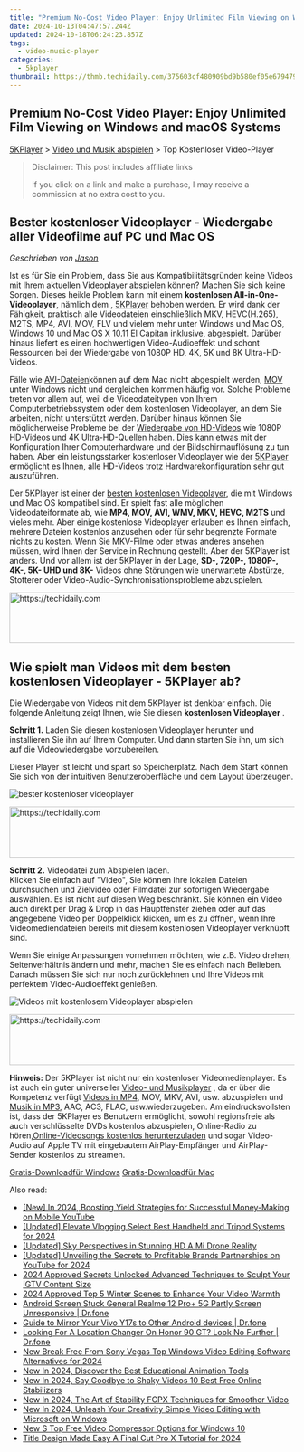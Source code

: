 ```yaml
---
title: "Premium No-Cost Video Player: Enjoy Unlimited Film Viewing on Windows and macOS Systems"
date: 2024-10-13T04:47:57.244Z
updated: 2024-10-18T06:24:23.857Z
tags:
  - video-music-player
categories:
  - 5kplayer
thumbnail: https://thmb.techidaily.com/375603cf480909bd9b580ef05e67947950bbf1e13a9fad029c088861e5549a8a.jpg
---
```


## Premium No-Cost Video Player: Enjoy Unlimited Film Viewing on Windows and macOS Systems

[5KPlayer](https://tools.techidaily.com/5kplayer/products/) \> [Video und Musik abspielen](https://tools.techidaily.com/5kplayer/video-music-player/) \> Top Kostenloser Video-Player 

>  Disclaimer: This post includes affiliate links
>
>  If you click on a link and make a purchase, I may receive a commission at no extra cost to you.
>

## Bester kostenloser Videoplayer - Wiedergabe aller Videofilme auf PC und Mac OS

 _Geschrieben von [Jason](https://www.quora.com/profile/Jason-Copper-1)_

Ist es für Sie ein Problem, dass Sie aus Kompatibilitätsgründen keine Videos mit Ihrem aktuellen Videoplayer abspielen können? Machen Sie sich keine Sorgen. Dieses heikle Problem kann mit einem **kostenlosen All-in-One-Videoplayer**, nämlich dem , [5KPlayer](https://tools.techidaily.com/5kplayer/products/) behoben werden. Er wird dank der Fähigkeit, praktisch alle Videodateien einschließlich MKV, HEVC(H.265), M2TS, MP4, AVI, MOV, FLV und vielem mehr unter Windows und Mac OS, Windows 10 und Mac OS X 10.11 El Capitan inklusive, abgespielt. Darüber hinaus liefert es einen hochwertigen Video-Audioeffekt und schont Ressourcen bei der Wiedergabe von 1080P HD, 4K, 5K und 8K Ultra-HD-Videos. 

Fälle wie [AVI-Dateien](https://tools.techidaily.com/5kplayer/video-music-player/)können auf dem Mac nicht abgespielt werden, [MOV](https://tools.techidaily.com/5kplayer/video-music-player/) unter Windows nicht und dergleichen kommen häufig vor. Solche Probleme treten vor allem auf, weil die Videodateitypen von Ihrem Computerbetriebssystem oder dem kostenlosen Videoplayer, an dem Sie arbeiten, nicht unterstützt werden. Darüber hinaus können Sie möglicherweise Probleme bei der [Wiedergabe von HD-Videos](https://tools.techidaily.com/5kplayer/video-music-player/) wie 1080P HD-Videos und 4K Ultra-HD-Quellen haben. Dies kann etwas mit der Konfiguration Ihrer Computerhardware und der Bildschirmauflösung zu tun haben. Aber ein leistungsstarker kostenloser Videoplayer wie der [5KPlayer](https://tools.techidaily.com/5kplayer/products/) ermöglicht es Ihnen, alle HD-Videos trotz Hardwarekonfiguration sehr gut auszuführen. 

Der 5KPlayer ist einer der [besten kostenlosen Videoplayer](https://tools.techidaily.com/5kplayer/video-music-player/), die mit Windows und Mac OS kompatibel sind. Er spielt fast alle möglichen Videodateiformate ab, wie **MP4, MOV, AVI, WMV, MKV, HEVC, M2TS** und vieles mehr. Aber einige kostenlose Videoplayer erlauben es Ihnen einfach, mehrere Dateien kostenlos anzusehen oder für sehr begrenzte Formate nichts zu kosten. Wenn Sie MKV-Filme oder etwas anderes ansehen müssen, wird Ihnen der Service in Rechnung gestellt. Aber der 5KPlayer ist anders. Und vor allem ist der 5KPlayer in der Lage, **SD-, 720P-, 1080P-, [4K-](https://tools.techidaily.com/5kplayer/video-music-player/), 5K- UHD und 8K-** Videos ohne Störungen wie unerwartete Abstürze, Stotterer oder Video-Audio-Synchronisationsprobleme abzuspielen. 

<!-- affiliate ads begin -->
<a href="https://versadesk.pxf.io/c/5597632/1815678/21290" target="_top" id="1815678">
  <img src="//a.impactradius-go.com/display-ad/21290-1815678" border="0" alt="https://techidaily.com" width="728" height="90"/>
</a>
<img height="0" width="0" src="https://versadesk.pxf.io/i/5597632/1815678/21290" style="position:absolute;visibility:hidden;" border="0" />
<!-- affiliate ads end -->

## Wie spielt man Videos mit dem besten kostenlosen Videoplayer - 5KPlayer ab?

Die Wiedergabe von Videos mit dem 5KPlayer ist denkbar einfach. Die folgende Anleitung zeigt Ihnen, wie Sie diesen **kostenlosen Videoplayer** .

**Schritt 1.** Laden Sie diesen kostenlosen Videoplayer herunter und installieren Sie ihn auf Ihrem Computer. Und dann starten Sie ihn, um sich auf die Videowiedergabe vorzubereiten. 

Dieser Player ist leicht und spart so Speicherplatz. Nach dem Start können Sie sich von der intuitiven Benutzeroberfläche und dem Layout überzeugen. 

![bester kostenloser videoplayer](https://www.5kplayer.com/video-music-player-de/img/youtube-0119-01.png) 

<!-- affiliate ads begin -->
<a href="https://appsumo.8odi.net/c/5597632/2129740/7443" target="_top" id="2129740">
  <img src="//a.impactradius-go.com/display-ad/7443-2129740" border="0" alt="https://techidaily.com" width="728" height="90"/>
</a>
<img height="0" width="0" src="https://appsumo.8odi.net/i/5597632/2129740/7443" style="position:absolute;visibility:hidden;" border="0" />
<!-- affiliate ads end -->

**Schritt 2.** Videodatei zum Abspielen laden.   
 Klicken Sie einfach auf "Video", Sie können Ihre lokalen Dateien durchsuchen und Zielvideo oder Filmdatei zur sofortigen Wiedergabe auswählen. Es ist nicht auf diesen Weg beschränkt. Sie können ein Video auch direkt per Drag & Drop in das Hauptfenster ziehen oder auf das angegebene Video per Doppelklick klicken, um es zu öffnen, wenn Ihre Videomediendateien bereits mit diesem kostenlosen Videoplayer verknüpft sind. 

Wenn Sie einige Anpassungen vornehmen möchten, wie z.B. Video drehen, Seitenverhältnis ändern und mehr, machen Sie es einfach nach Belieben. Danach müssen Sie sich nur noch zurücklehnen und Ihre Videos mit perfektem Video-Audioeffekt genießen. 

![Videos mit kostenlosem Videoplayer abspielen](https://www.5kplayer.com/video-music-player-de/../video-music-player/img/5kplayer-play-video-free.jpg) 

<!-- affiliate ads begin -->
<a href="https://imp.i357552.net/c/5597632/1001446/11832" target="_top" id="1001446">
  <img src="//a.impactradius-go.com/display-ad/11832-1001446" border="0" alt="https://techidaily.com" width="728" height="90"/>
</a>
<img height="0" width="0" src="https://imp.i357552.net/i/5597632/1001446/11832" style="position:absolute;visibility:hidden;" border="0" />
<!-- affiliate ads end -->

**Hinweis:**  Der 5KPlayer ist nicht nur ein kostenloser Videomedienplayer. Es ist auch ein guter universeller [Video- und Musikplayer](https://tools.techidaily.com/5kplayer/video-music-player/) , da er über die Kompetenz verfügt [Videos in MP4](https://tools.techidaily.com/5kplayer/video-music-player/), MOV, MKV, AVI, usw. abzuspielen und [Musik in MP3](https://tools.techidaily.com/5kplayer/video-music-player/), AAC, AC3, FLAC, usw.wiederzugeben. Am eindrucksvollsten ist, dass der 5KPlayer es Benutzern ermöglicht, sowohl regionsfreie als auch verschlüsselte DVDs kostenlos abzuspielen, Online-Radio zu hören,[Online-Videosongs kostenlos herunterzuladen](https://tools.techidaily.com/5kplayer/youtube-download/) und sogar Video-Audio auf Apple TV mit eingebautem AirPlay-Empfänger und AirPlay-Sender kostenlos zu streamen. 

[Gratis-Downloadfür Windows](https://tools.techidaily.com/5kplayer/products/) [Gratis-Downloadfür Mac](https://tools.techidaily.com/5kplayer/products/)

<ins class="adsbygoogle"
     style="display:block"
     data-ad-format="autorelaxed"
     data-ad-client="ca-pub-7571918770474297"
     data-ad-slot="1223367746"></ins>

<ins class="adsbygoogle"
     style="display:block"
     data-ad-client="ca-pub-7571918770474297"
     data-ad-slot="8358498916"
     data-ad-format="auto"
     data-full-width-responsive="true"></ins>

<span class="atpl-alsoreadstyle">Also read:</span>
<div><ul>
<li><a href="https://youtube-sure.techidaily.com/n-2024-boosting-yield-strategies-for-successful-money-making-on-mobile-youtube/"><u>[New] In 2024, Boosting Yield Strategies for Successful Money-Making on Mobile YouTube</u></a></li>
<li><a href="https://fox-helps.techidaily.com/updated-elevate-vlogging-select-best-handheld-and-tripod-systems-for-2024/"><u>[Updated] Elevate Vlogging Select Best Handheld and Tripod Systems for 2024</u></a></li>
<li><a href="https://article-files.techidaily.com/updated-sky-perspectives-in-stunning-hd-a-mi-drone-reality/"><u>[Updated] Sky Perspectives in Stunning HD A Mi Drone Reality</u></a></li>
<li><a href="https://fox-boxes.techidaily.com/updated-unveiling-the-secrets-to-profitable-brands-partnerships-on-youtube-for-2024/"><u>[Updated] Unveiling the Secrets to Profitable Brands Partnerships on YouTube for 2024</u></a></li>
<li><a href="https://instagram-video-files.techidaily.com/2024-approved-secrets-unlocked-advanced-techniques-to-sculpt-your-igtv-content-size/"><u>2024 Approved Secrets Unlocked Advanced Techniques to Sculpt Your IGTV Content Size</u></a></li>
<li><a href="https://youtube-help.techidaily.com/2024-approved-top-5-winter-scenes-to-enhance-your-video-warmth/"><u>2024 Approved Top 5 Winter Scenes to Enhance Your Video Warmth</u></a></li>
<li><a href="https://howto.techidaily.com/android-screen-stuck-general-realme-12-proplus-5g-partly-screen-unresponsive-drfone-by-drfone-fix-android-problems-fix-android-problems/"><u>Android Screen Stuck General Realme 12 Pro+ 5G Partly Screen Unresponsive | Dr.fone</u></a></li>
<li><a href="https://screen-mirror.techidaily.com/guide-to-mirror-your-vivo-y17s-to-other-android-devices-drfone-by-drfone-android/"><u>Guide to Mirror Your Vivo Y17s to Other Android devices | Dr.fone</u></a></li>
<li><a href="https://fake-location.techidaily.com/looking-for-a-location-changer-on-honor-90-gt-look-no-further-drfone-by-drfone-virtual-android/"><u>Looking For A Location Changer On Honor 90 GT? Look No Further | Dr.fone</u></a></li>
<li><a href="https://video-creation-software.techidaily.com/new-break-free-from-sony-vegas-top-windows-video-editing-software-alternatives-for-2024/"><u>New Break Free From Sony Vegas Top Windows Video Editing Software Alternatives for 2024</u></a></li>
<li><a href="https://video-creation-software.techidaily.com/new-in-2024-discover-the-best-educational-animation-tools/"><u>New In 2024, Discover the Best Educational Animation Tools</u></a></li>
<li><a href="https://video-creation-software.techidaily.com/new-in-2024-say-goodbye-to-shaky-videos-10-best-free-online-stabilizers/"><u>New In 2024, Say Goodbye to Shaky Videos 10 Best Free Online Stabilizers</u></a></li>
<li><a href="https://video-creation-software.techidaily.com/new-in-2024-the-art-of-stability-fcpx-techniques-for-smoother-video/"><u>New In 2024, The Art of Stability FCPX Techniques for Smoother Video</u></a></li>
<li><a href="https://video-creation-software.techidaily.com/new-in-2024-unleash-your-creativity-simple-video-editing-with-microsoft-on-windows/"><u>New In 2024, Unleash Your Creativity Simple Video Editing with Microsoft on Windows</u></a></li>
<li><a href="https://video-creation-software.techidaily.com/new-s-top-free-video-compressor-options-for-windows-10/"><u>New S Top Free Video Compressor Options for Windows 10</u></a></li>
<li><a href="https://video-creation-software.techidaily.com/title-design-made-easy-a-final-cut-pro-x-tutorial-for-2024/"><u>Title Design Made Easy A Final Cut Pro X Tutorial for 2024</u></a></li>
</ul></div>

